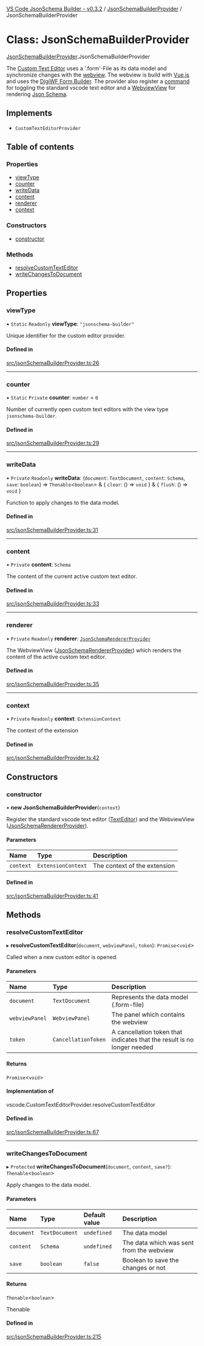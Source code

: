 [VS Code JsonSchema Builder - v0.3.2](../documentation.md) / [JsonSchemaBuilderProvider](../modules/JsonSchemaBuilderProvider.md) / JsonSchemaBuilderProvider

# Class: JsonSchemaBuilderProvider

[JsonSchemaBuilderProvider](../modules/JsonSchemaBuilderProvider.md).JsonSchemaBuilderProvider

The [Custom Text Editor](https://code.visualstudio.com/api/extension-guides/custom-editors) uses a '.form'-File as its
data model and synchronize changes with the [webview](https://code.visualstudio.com/api/extension-guides/webview).
The webview is build with [Vue.js](https://vuejs.org/) and uses the [DigiWF Form Builder](https://github.com/it-at-m/digiwf-form-builder).
The provider also register a [command](https://code.visualstudio.com/api/extension-guides/command) for toggling the
standard vscode text editor and a [WebviewView](https://code.visualstudio.com/api/extension-guides/webview)
for rendering [Json Schema](https://json-schema.org/).

## Implements

- `CustomTextEditorProvider`

## Table of contents

### Properties

- [viewType](JsonSchemaBuilderProvider.JsonSchemaBuilderProvider.md#viewtype)
- [counter](JsonSchemaBuilderProvider.JsonSchemaBuilderProvider.md#counter)
- [writeData](JsonSchemaBuilderProvider.JsonSchemaBuilderProvider.md#writedata)
- [content](JsonSchemaBuilderProvider.JsonSchemaBuilderProvider.md#content)
- [renderer](JsonSchemaBuilderProvider.JsonSchemaBuilderProvider.md#renderer)
- [context](JsonSchemaBuilderProvider.JsonSchemaBuilderProvider.md#context)

### Constructors

- [constructor](JsonSchemaBuilderProvider.JsonSchemaBuilderProvider.md#constructor)

### Methods

- [resolveCustomTextEditor](JsonSchemaBuilderProvider.JsonSchemaBuilderProvider.md#resolvecustomtexteditor)
- [writeChangesToDocument](JsonSchemaBuilderProvider.JsonSchemaBuilderProvider.md#writechangestodocument)

## Properties

### viewType

▪ `Static` `Readonly` **viewType**: ``"jsonschema-builder"``

Unique identifier for the custom editor provider.

#### Defined in

[src/jsonSchemaBuilderProvider.ts:26](https://github.com/FlowSquad/miranum-vs-code-forms/blob/45ce17f/src/jsonSchemaBuilderProvider.ts#L26)

___

### counter

▪ `Static` `Private` **counter**: `number` = `0`

Number of currently open custom text editors with the view type `jsonschema-builder`.

#### Defined in

[src/jsonSchemaBuilderProvider.ts:29](https://github.com/FlowSquad/miranum-vs-code-forms/blob/45ce17f/src/jsonSchemaBuilderProvider.ts#L29)

___

### writeData

• `Private` `Readonly` **writeData**: (`document`: `TextDocument`, `content`: `Schema`, `save`: `boolean`) => `Thenable`<`boolean`\> & { `clear`: () => `void`  } & { `flush`: () => `void`  }

Function to apply changes to the data model.

#### Defined in

[src/jsonSchemaBuilderProvider.ts:31](https://github.com/FlowSquad/miranum-vs-code-forms/blob/45ce17f/src/jsonSchemaBuilderProvider.ts#L31)

___

### content

• `Private` **content**: `Schema`

The content of the current active custom text editor.

#### Defined in

[src/jsonSchemaBuilderProvider.ts:33](https://github.com/FlowSquad/miranum-vs-code-forms/blob/45ce17f/src/jsonSchemaBuilderProvider.ts#L33)

___

### renderer

• `Private` `Readonly` **renderer**: [`JsonSchemaRendererProvider`](JsonSchemaRendererProvider.JsonSchemaRendererProvider.md)

The WebviewView ([JsonSchemaRendererProvider](../modules/JsonSchemaRendererProvider.md)) which renders the content of the active custom text editor.

#### Defined in

[src/jsonSchemaBuilderProvider.ts:35](https://github.com/FlowSquad/miranum-vs-code-forms/blob/45ce17f/src/jsonSchemaBuilderProvider.ts#L35)

___

### context

• `Private` `Readonly` **context**: `ExtensionContext`

The context of the extension

#### Defined in

[src/jsonSchemaBuilderProvider.ts:42](https://github.com/FlowSquad/miranum-vs-code-forms/blob/45ce17f/src/jsonSchemaBuilderProvider.ts#L42)

## Constructors

### constructor

• **new JsonSchemaBuilderProvider**(`context`)

Register the standard vscode text editor ([TextEditor](../modules/TextEditor.md)) and the WebviewView ([JsonSchemaRendererProvider](../modules/JsonSchemaRendererProvider.md)).

#### Parameters

| Name | Type | Description |
| :------ | :------ | :------ |
| `context` | `ExtensionContext` | The context of the extension |

#### Defined in

[src/jsonSchemaBuilderProvider.ts:41](https://github.com/FlowSquad/miranum-vs-code-forms/blob/45ce17f/src/jsonSchemaBuilderProvider.ts#L41)

## Methods

### resolveCustomTextEditor

▸ **resolveCustomTextEditor**(`document`, `webviewPanel`, `token`): `Promise`<`void`\>

Called when a new custom editor is opened.

#### Parameters

| Name | Type | Description |
| :------ | :------ | :------ |
| `document` | `TextDocument` | Represents the data model (.form-file) |
| `webviewPanel` | `WebviewPanel` | The panel which contains the webview |
| `token` | `CancellationToken` | A cancellation token that indicates that the result is no longer needed |

#### Returns

`Promise`<`void`\>

#### Implementation of

vscode.CustomTextEditorProvider.resolveCustomTextEditor

#### Defined in

[src/jsonSchemaBuilderProvider.ts:67](https://github.com/FlowSquad/miranum-vs-code-forms/blob/45ce17f/src/jsonSchemaBuilderProvider.ts#L67)

___

### writeChangesToDocument

▸ `Protected` **writeChangesToDocument**(`document`, `content`, `save?`): `Thenable`<`boolean`\>

Apply changes to the data model.

#### Parameters

| Name | Type | Default value | Description |
| :------ | :------ | :------ | :------ |
| `document` | `TextDocument` | `undefined` | The data model |
| `content` | `Schema` | `undefined` | The data which was sent from the webview |
| `save` | `boolean` | `false` | Boolean to save the changes or not |

#### Returns

`Thenable`<`boolean`\>

Thenable

#### Defined in

[src/jsonSchemaBuilderProvider.ts:215](https://github.com/FlowSquad/miranum-vs-code-forms/blob/45ce17f/src/jsonSchemaBuilderProvider.ts#L215)
